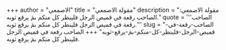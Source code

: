 +++
author = "الاصمعي"
title = "مقولة الاصمعي"
description = "مقولة الاصمعي: الصاحب رقعة في قميص الرجل فلينظر كل منكم بمَ يرقع ثوبه."
quote = '''الصاحب رقعة في قميص الرجل فلينظر كل منكم بمَ يرقع ثوبه.''' 
slug = "الصاحب-رقعة-في-قميص-الرجل-فلينظر-كل-منكم-بمَ-يرقع-ثوبه"
+++
الصاحب رقعة في قميص الرجل فلينظر كل منكم بمَ يرقع ثوبه.
